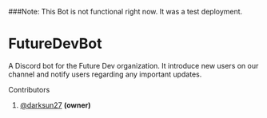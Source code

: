 ###Note: This Bot is not functional right now. It was a test deployment.
# FutureDevBot
A Discord bot for the Future Dev organization. It introduce new users on our channel and notify users regarding any important updates.

Contributors

1. [@darksun27](https://github.com/darksun27) **(owner)**
